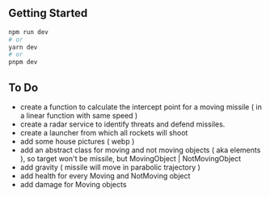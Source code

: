## Getting Started

```bash
npm run dev
# or
yarn dev
# or
pnpm dev
```

## To Do
- create a function to calculate the intercept point for a moving missile ( in a linear function with same speed )
- create a radar service to identify threats and defend missiles.
- create a launcher from which all rockets will shoot
- add some house pictures ( webp )
- add an abstract class for moving and not moving objects ( aka elements ), so target won't be missile, but MovingObject | NotMovingObject
- add gravity ( missile will move in parabolic trajectory )
- add health for every Moving and NotMoving object
- add damage for Moving objects
